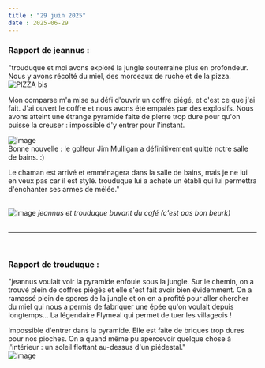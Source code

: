 ```yaml
---
title : "29 juin 2025"
date : 2025-06-29
---
```


### Rapport de jeannus :  
"trouduque et moi avons exploré la jungle souterraine plus en profondeur. Nous y avons récolté du miel, des morceaux de ruche et de la pizza. ![PIZZA bis](https://github.com/user-attachments/assets/862a6888-d7d2-4984-9693-6b164855a7a1)  

Mon comparse m'a mise au défi d'ouvrir un coffre piégé, et c'est ce que j'ai fait. J'ai ouvert le coffre et nous avons été empalés par des explosifs.
Nous avons atteint une étrange pyramide faite de pierre trop dure pour qu'on puisse la creuser : impossible d'y entrer pour l'instant.  

![image](https://github.com/user-attachments/assets/d86df2f8-45d2-4c1c-b3ec-de1b8331bd90)  
Bonne nouvelle : le golfeur Jim Mulligan a définitivement quitté notre salle de bains. :)

Le chaman est arrivé et emménagera dans la salle de bains, mais je ne lui en veux pas car il est stylé. trouduque lui a acheté un établi qui lui permettra d'enchanter ses armes de mélée."  
‎     
  
![image](https://github.com/user-attachments/assets/eb8728a3-2811-45c0-bf6a-7dd48d0e57aa)
_jeannus et trouduque buvant du café (c'est pas bon beurk)_  
‎
<br>

***
<br>

### Rapport de trouduque : 
"jeannus voulait voir la pyramide enfouie sous la jungle. Sur le chemin, on a trouvé plein de coffres piégés et elle s'est fait avoir bien évidemment. On a ramassé plein de spores de la jungle et on en a profité pour aller chercher du miel qui nous a permis de fabriquer une épée qu'on voulait depuis longtemps... La légendaire Flymeal qui permet de tuer les villageois !

Impossible d'entrer dans la pyramide. Elle est faite de briques trop dures pour nos pioches. On a quand même pu apercevoir quelque chose à l'intérieur : un soleil flottant au-dessus d'un piédestal."  
![image](https://github.com/user-attachments/assets/ead77122-6867-4a08-a116-c0d6a4cb62aa)

